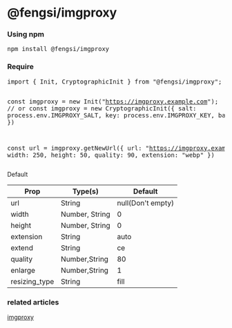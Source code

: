# @fengsi/imgproxy

<h3>Using npm</h3>
<pre>npm install @fengsi/imgproxy</pre>

<h3>Require</h3>
<pre>
import { Init, CryptographicInit } from "@fengsi/imgproxy";

const imgproxy =  new Init("https://imgproxy.example.com");
// or
const imgproxy =  new CryptographicInit({
  salt: process.env.IMGPROXY_SALT,
  key: process.env.IMGPROXY_KEY,
  baseUrl: "https://imgproxy.example.com"
})

const url = imgproxy.getNewUrl({
  url: "https://imgproxy.example.com/01.jpg",
  width: 250,
  height: 50,
  quality: 90,
  extension: "webp"
})
</pre>

<p>Default</p>
<table>
    <thead>
        <tr>
            <th>Prop</th>
            <th>Type(s)</th>
            <th>Default</th>
        </tr>
    </thead>
    <tbody>
        <tr>
            <td>url</td>
            <td>String</td>
            <td>null(Don't empty)</td>
        </tr>
        <tr>
            <td>width</td>
            <td>Number, String</td>
            <td>0</td>
        </tr>
        <tr>
            <td>height</td>
            <td>Number, String</td>
            <td>0</td>
        </tr>
        <tr>
            <td>extension</td>
            <td>String</td>
            <td>auto</td>
        </tr>
        <tr>
            <td>extend</td>
            <td>String</td>
            <td>ce</td>
        </tr>
        <tr>
            <td>quality</td>
            <td>Number,String</td>
            <td>80</td>
        </tr>
        <tr>
            <td>enlarge</td>
            <td>Number,String</td>
            <td>1</td>
        </tr>
        <tr>
            <td>resizing_type</td>
            <td>String</td>
            <td>fill</td>
        </tr>
    </tbody>
</table>

<h3>related articles</h3>
<a href="https://docs.imgproxy.net/#/generating_the_url_basic?id=format-definition">imgproxy</a>
